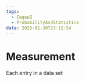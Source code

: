 ```yaml
---
tags:
  - Cegep2
  - ProbabilityAndStatistics
date: 2025-01-30T23:12:54
---
```


# Measurement

Each entry in a data set